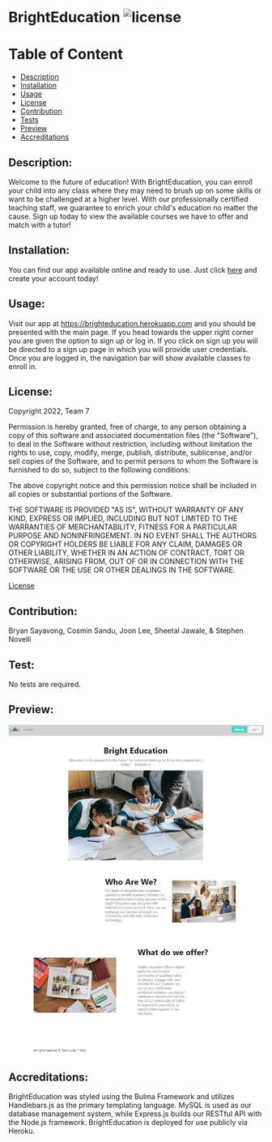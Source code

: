 # BrightEducation ![license](https://img.shields.io/badge/license-MIT-blue)
  
  # Table of Content
  - [Description](#Description)
  - [Installation](#Installation)
  - [Usage](#Usage)
  - [License](#License)
  - [Contribution](#Contribution)
  - [Tests](#Tests)
  - [Preview](#Preview)
  - [Accreditations](#Accreditations)

   
## Description:
Welcome to the future of education! With BrightEducation, you can enroll your child into any class where they may need to brush up on some skills or want to be challenged at a higher level. With our professionally certified teaching staff, we guarantee to enrich your child's education no matter the cause. Sign up today to view the available courses we have to offer and match with a tutor!
    
## Installation:
You can find our app available online and ready to use. Just click [here](https://brighteducation.herokuapp.com/) and create your account today!
    
## Usage:
Visit our app at https://brighteducation.herokuapp.com and you should be presented with the main page. If you head towards the upper right corner you are given the option to sign up or log in. If you click on sign up you will be directed to a sign up page in which you will provide user credentials. Once you are logged in, the navigation bar will show available classes to enroll in.

## License:
Copyright 2022, Team 7

Permission is hereby granted, free of charge, to any person obtaining a copy of this software and associated documentation files (the "Software"), to deal in the Software without restriction, including without limitation the rights to use, copy, modify, merge, publish, distribute, sublicense, and/or sell copies of the Software, and to permit persons to whom the Software is furnished to do so, subject to the following conditions:

The above copyright notice and this permission notice shall be included in all copies or substantial portions of the Software.

THE SOFTWARE IS PROVIDED "AS IS", WITHOUT WARRANTY OF ANY KIND, EXPRESS OR IMPLIED, INCLUDING BUT NOT LIMITED TO THE WARRANTIES OF MERCHANTABILITY, FITNESS FOR A PARTICULAR PURPOSE AND NONINFRINGEMENT. IN NO EVENT SHALL THE AUTHORS OR COPYRIGHT HOLDERS BE LIABLE FOR ANY CLAIM, DAMAGES OR OTHER LIABILITY, WHETHER IN AN ACTION OF CONTRACT, TORT OR OTHERWISE, ARISING FROM, OUT OF OR IN CONNECTION WITH THE SOFTWARE OR THE USE OR OTHER DEALINGS IN THE SOFTWARE.

[License](https://www.mit.edu/~amini/LICENSE.md) 
    
## Contribution:
Bryan Sayavong, Cosmin Sandu, Joon Lee, Sheetal Jawale, & Stephen Novelli
    
## Test:
No tests are required.
    
## Preview:
![Preview](./public/images/Brighteducation2.jpg)

## Accreditations:
  BrightEducation was styled using the Bulma Framework and utilizes Handlebars.js as the primary templating language. MySQL is used as our database management system, while Express.js builds our RESTful API with the Node.js framework. BrightEducation is deployed for use publicly via Heroku.